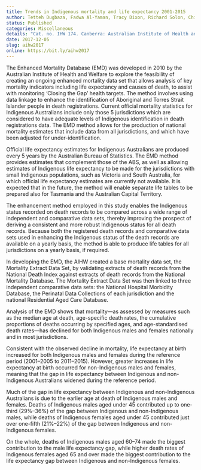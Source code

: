 ```yaml
---
title: Trends in Indigenous mortality and life expectancy 2001-2015
author: Tetteh Dugbaza, Fadwa Al-Yaman, Tracy Dixon, Richard Solon, Ching Choi, Rob Hyndman, Len Smith
status: Published
categories: Miscellaneous
details: "Cat. no. IHW 174. Canberra: Australian Institute of Health and Welfare"
date: 2017-12-05
slug: aihw2017
online: https://bit.ly/aihw2017
---
```


The Enhanced Mortality Database (EMD) was developed in 2010 by the Australian Institute of Health and Welfare to explore the feasibility of creating an ongoing enhanced mortality data set that allows analysis of key mortality indicators including life expectancy and causes of death, to assist with monitoring ‘Closing the Gap’ health targets. The method involves using data linkage to enhance the identification of Aboriginal and Torres Strait Islander people in death registrations. Current official mortality statistics for Indigenous Australians include only those 5 jurisdictions which are considered to have adequate levels of Indigenous identification in death registrations data. The EMD method allows for the production of national mortality estimates that include data from all jurisdictions, and which have been adjusted for under-identification.

Official life expectancy estimates for Indigenous Australians are produced every 5 years by the Australian Bureau of Statistics. The EMD method provides estimates that complement those of the ABS, as well as allowing estimates of Indigenous life expectancy to be made for the jurisdictions with small Indigenous populations, such as Victoria and South Australia, for which official life expectancy estimates are currently not available. It is expected that in the future, the method will enable separate life tables to be prepared also for Tasmania and the Australian Capital Territory.

The enhancement method employed in this study enables the Indigenous status recorded on death records to be compared across a wide range of independent and comparative data sets, thereby improving the prospect of deriving a consistent and more robust Indigenous status for all death records. Because both the registered death records and comparative data sets used in enhancing the Indigenous status of the death records are available on a yearly basis, the method is able to produce life tables for all jurisdictions on a yearly basis, if required.

In developing the EMD, the AIHW created a base mortality data set, the Mortality Extract Data Set, by validating extracts of death records from the National Death Index against extracts of death records from the National Mortality Database. The Mortality Extract Data Set was then linked to three independent comparative data sets: the National Hospital
Morbidity Database, the Perinatal Data Collections of each jurisdiction and the national Residential Aged Care Database.

Analysis of the EMD shows that mortality—as assessed by measures such as the median age at death, age-specific death rates, the cumulative proportions of deaths occurring by specified ages, and age-standardised death rates—has declined for both Indigenous males and females nationally and in most jurisdictions.

Consistent with the observed decline in mortality, life expectancy at birth increased for both Indigenous males and females during the reference period (2001–2005 to 2011–2015). However, greater increases in life expectancy at birth occurred for non-Indigenous males and females, meaning that the gap in life expectancy between Indigenous and non-Indigenous Australians widened during the reference period.

Much of the gap in life expectancy between Indigenous and non-Indigenous Australians is due to the earlier age at death of Indigenous males and females. Deaths of Indigenous males aged under 45 contributed up to one-third (29%–36%) of the gap between Indigenous and non-Indigenous males, while deaths of Indigenous females aged under 45 contributed just over one-fifth (21%–22%) of the gap between Indigenous and non-Indigenous females.

On the whole, deaths of Indigenous males aged 60–74 made the biggest contribution to the male life expectancy gap, while higher death rates of Indigenous females aged 65 and over made the biggest contribution to the life expectancy gap between Indigenous and non-Indigenous females.
